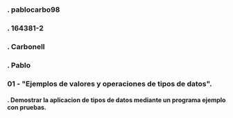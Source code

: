 ### . pablocarbo98
### . 164381-2
### . Carbonell
### . Pablo
  ### 01 - "Ejemplos de valores y operaciones de tipos de datos".
  ####  . Demostrar la aplicacion de tipos de datos mediante un programa ejemplo con pruebas.
